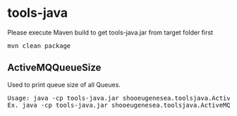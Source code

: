 # tools-java
Please execute Maven build to get tools-java.jar from target folder first
<pre>
mvn clean package
</pre>

## ActiveMQQueueSize
Used to print queue size of all Queues.
<pre>
Usage: java -cp tools-java.jar shooeugenesea.toolsjava.ActiveMQQueueSize ip port
Ex. java -cp tools-java.jar shooeugenesea.toolsjava.ActiveMQQueueSize 127.0.0.1 6000
</pre>  
